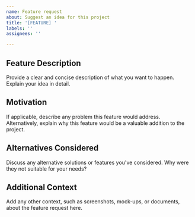 ```yaml
---
name: Feature request
about: Suggest an idea for this project
title: '[FEATURE] '
labels: ''
assignees: ''

---
```


## Feature Description
Provide a clear and concise description of what you want to happen. Explain your idea in detail.

## Motivation
If applicable, describe any problem this feature would address. Alternatively, explain why this feature would be a valuable addition to the project.

## Alternatives Considered
Discuss any alternative solutions or features you've considered. Why were they not suitable for your needs?

## Additional Context
Add any other context, such as screenshots, mock-ups, or documents, about the feature request here.
